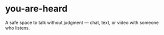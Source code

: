 # you-are-heard
A safe space to talk without judgment — chat, text, or video with someone who listens.
